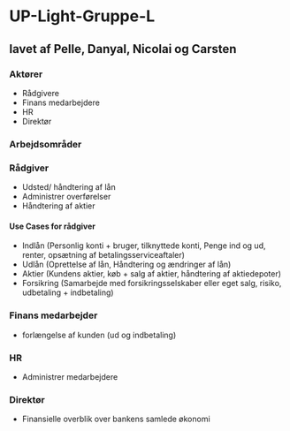 # UP-Light-Gruppe-L
## lavet af Pelle, Danyal, Nicolai og Carsten


### Aktører
- Rådgivere
- Finans medarbejdere
- HR
- Direktør


### Arbejdsområder

### Rådgiver

- Udsted/ håndtering af lån
- Administrer overførelser
- Håndtering af aktier
  
#### Use Cases for rådgiver
- Indlån (Personlig konti + bruger, tilknyttede konti, Penge ind og ud, renter, opsætning af betalingsserviceaftaler)
- Udlån (Oprettelse af lån, Håndtering og ændringer af lån)
- Aktier (Kundens aktier, køb + salg af aktier, håndtering af aktiedepoter)
- Forsikring (Samarbejde med forsikringsselskaber eller eget salg, risiko, udbetaling + indbetaling)
  

### Finans medarbejder

- forlængelse af kunden (ud og indbetaling)

  
### HR
- Administrer medarbejdere


### Direktør

- Finansielle overblik over bankens samlede økonomi


